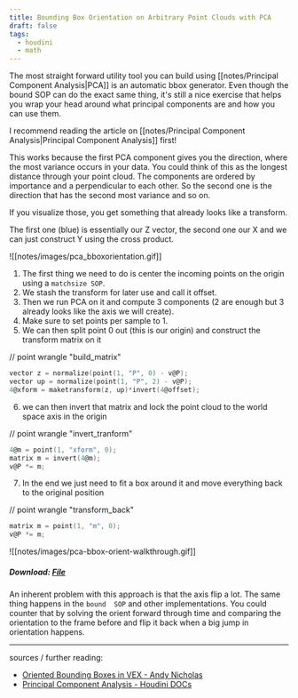 ```yaml
---
title: Bounding Box Orientation on Arbitrary Point Clouds with PCA
draft: false
tags:
  - houdini
  - math
---
```

The most straight forward utility tool you can build using [[notes/Principal Component Analysis|PCA]] is an automatic bbox generator. Even though the bound SOP can do the exact same thing, it's still a nice exercise that helps you wrap your head around what principal components are and how you can use them.

I recommend reading the article on [[notes/Principal Component Analysis|Principal Component Analysis]] first!

This works because the first PCA component gives you the direction, where the most variance occurs in your data. You could think of this as the longest distance through your point cloud. The components are ordered by importance and a perpendicular to each other. So the second one is the direction that has the second most variance and so on.

If you visualize those, you get something that already looks like a transform.

The first one (blue) is essentially our Z vector, the second one our X and we can just construct Y using the cross product.

![[notes/images/pca_bboxorientation.gif]]

1. The first thing we need to do is center the incoming points on the origin using a `matchsize SOP`. 
2. We stash the transform for later use and call it offset.
3. Then we run PCA on it and compute 3 components (2 are enough but 3 already looks like the axis we will create). 
4. Make sure to set points per sample to 1.
5. We can then split point 0 out (this is our origin) and construct the transform matrix on it

// point wrangle  "build_matrix"

```C
vector z = normalize(point(1, "P", 0) - v@P); 
vector up = normalize(point(1, "P", 2) - v@P);
4@xform = maketransform(z, up)*invert(4@offset);
```

6. we can then invert that matrix and lock the point cloud to the world space axis in the origin

// point wrangle "invert_tranform"

```C
4@m = point(1, "xform", 0);
matrix m = invert(4@m);
v@P *= m;
```

7. In the end we just need to fit a box around it and move everything back to the original position

// point wrangle "transform_back"

```C
matrix m = point(1, "m", 0);
v@P *= m;
```

![[notes/images/pca-bbox-orient-walkthrough.gif]]

##### Download: [File](https://github.com/jakobringler/blog/tree/hugo/content/notes/sharedfiles/pca_orient_pc.hip)

An inherent problem with this approach is that the axis flip a lot. The same thing happens in the `bound  SOP` and other implementations. You could counter that by solving the orient forward through time and comparing the orientation to the frame before and flip it back when a big jump in orientation happens.

---

sources / further reading:
- [Oriented Bounding Boxes in VEX - Andy Nicholas](https://www.andynicholas.com/post/oriented-bounding-boxes-in-vex)
- [Principal Component Analysis - Houdini DOCs](https://www.sidefx.com/docs/houdini/nodes/sop/pca.html)


